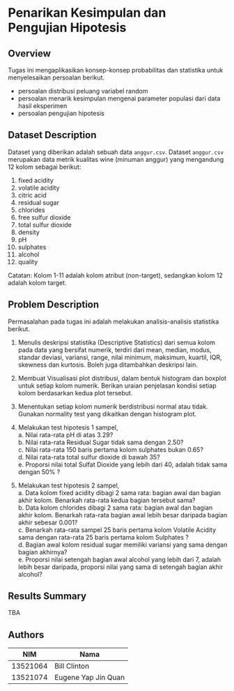 # Penarikan Kesimpulan dan Pengujian Hipotesis

## **Overview**
Tugas ini mengaplikasikan  konsep-konsep probabilitas dan statistika untuk menyelesaikan persoalan berikut.
- persoalan distribusi peluang variabel random
- persoalan menarik kesimpulan mengenai parameter populasi dari data hasil eksperimen
- persoalan pengujian hipotesis

## **Dataset Description**
Dataset yang diberikan adalah sebuah data `anggur.csv`. Dataset `anggur.csv` merupakan data metrik kualitas wine (minuman anggur) yang
mengandung 12 kolom sebagai berikut:
1. fixed acidity
2. volatile acidity
3. citric acid
4. residual sugar
5. chlorides
6. free sulfur dioxide
7. total sulfur dioxide
8. density
9. pH
10. sulphates
11. alcohol
12. quality

Catatan: Kolom 1-11 adalah kolom atribut (non-target), sedangkan kolom 12 adalah kolom
target. 

## **Problem Description**
Permasalahan pada tugas ini adalah melakukan analisis-analisis statistika berikut.
1. Menulis deskripsi statistika (Descriptive Statistics) dari semua kolom pada data yang bersifat numerik, terdiri dari mean, median, modus, standar deviasi, variansi, range, nilai minimum, maksimum, kuartil, IQR, skewness dan kurtosis. Boleh juga ditambahkan deskripsi lain.

2. Membuat Visualisasi plot distribusi, dalam bentuk histogram dan boxplot untuk setiap
kolom numerik. Berikan uraian penjelasan kondisi setiap kolom berdasarkan kedua plot
tersebut.

3. Menentukan setiap kolom numerik berdistribusi normal atau tidak. Gunakan normality test yang dikaitkan dengan histogram plot.

4. Melakukan test hipotesis 1 sampel,
<br> a. Nilai rata-rata pH di atas 3.29?
<br> b. Nilai rata-rata Residual Sugar tidak sama dengan 2.50?
<br> c. Nilai rata-rata 150 baris pertama kolom sulphates bukan 0.65?
<br> d. Nilai rata-rata total sulfur dioxide di bawah 35?
<br> e. Proporsi nilai total Sulfat Dioxide yang lebih dari 40, adalah tidak sama dengan 50% ? 

5. Melakukan test hipotesis 2 sampel,
<br> a. Data kolom fixed acidity dibagi 2 sama rata: bagian awal dan bagian akhir kolom. Benarkah rata-rata kedua bagian tersebut sama?
<br> b. Data kolom chlorides dibagi 2 sama rata: bagian awal dan bagian akhir kolom. Benarkah rata-rata bagian awal lebih besar daripada bagian akhir sebesar 0.001?
<br> c. Benarkah rata-rata sampel 25 baris pertama kolom Volatile Acidity sama dengan rata-rata 25 baris pertama kolom Sulphates ?
<br> d. Bagian awal kolom residual sugar memiliki variansi yang sama dengan bagian akhirnya?
<br> e. Proporsi nilai setengah bagian awal alcohol yang lebih dari 7, adalah lebih besar daripada, proporsi nilai yang sama di setengah bagian akhir alcohol?

## **Results Summary**
TBA


## **Authors**
| NIM | Nama |
| --- | ---- |
| 13521064 | Bill Clinton |
| 13521074 | Eugene Yap Jin Quan |



